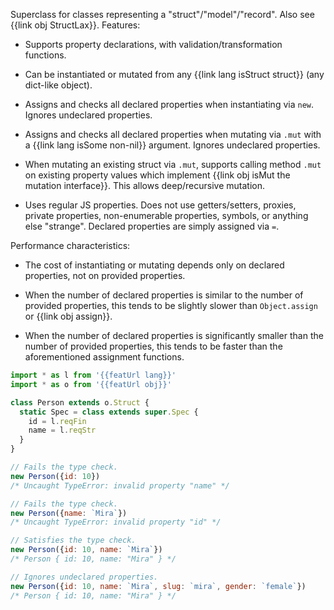Superclass for classes representing a "struct"/"model"/"record". Also see {{link obj StructLax}}. Features:

  * Supports property declarations, with validation/transformation functions.

  * Can be instantiated or mutated from any {{link lang isStruct struct}} (any dict-like object).

  * Assigns and checks all declared properties when instantiating via `new`. Ignores undeclared properties.

  * Assigns and checks all declared properties when mutating via `.mut` with a {{link lang isSome non-nil}} argument. Ignores undeclared properties.

  * When mutating an existing struct via `.mut`, supports calling method `.mut` on existing property values which implement {{link obj isMut the mutation interface}}. This allows deep/recursive mutation.

  * Uses regular JS properties. Does not use getters/setters, proxies, private properties, non-enumerable properties, symbols, or anything else "strange". Declared properties are simply assigned via `=`.

Performance characteristics:

  * The cost of instantiating or mutating depends only on declared properties, not on provided properties.

  * When the number of declared properties is similar to the number of provided properties, this tends to be slightly slower than `Object.assign` or {{link obj assign}}.

  * When the number of declared properties is significantly smaller than the number of provided properties, this tends to be faster than the aforementioned assignment functions.

```js
import * as l from '{{featUrl lang}}'
import * as o from '{{featUrl obj}}'

class Person extends o.Struct {
  static Spec = class extends super.Spec {
    id = l.reqFin
    name = l.reqStr
  }
}

// Fails the type check.
new Person({id: 10})
/* Uncaught TypeError: invalid property "name" */

// Fails the type check.
new Person({name: `Mira`})
/* Uncaught TypeError: invalid property "id" */

// Satisfies the type check.
new Person({id: 10, name: `Mira`})
/* Person { id: 10, name: "Mira" } */

// Ignores undeclared properties.
new Person({id: 10, name: `Mira`, slug: `mira`, gender: `female`})
/* Person { id: 10, name: "Mira" } */
```

